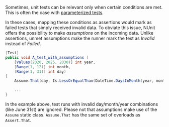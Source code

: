 Sometimes, unit tests can be relevant only when certain conditions are met. This is often the case with [parameterized tests](Parameterized-tests).

In these cases, mapping these conditions as assertions would mark as failed tests that simply received invalid data. To obviate this issue, NUnit offers the possibility to make _assumptions_ on the incoming data. Unlike assertions, unmet assumptions make the runner mark the test as _Invalid_ instead of _Failed_.

```csharp
[Test]
public void A_test_with_assumptions (
    [Values(2020, 2025, 2030)] int year,
    [Range(1, 12)] int month,
    [Range(1, 31)] int day)
{
    Assume.That(day, Is.LessOrEqualThan(DateTime.DaysInMonth(year, month)));

    ...
}
```

In the example above, test runs with invalid day/month/year combinations (like June 31st) are ignored. Please not that assumptions make use of the `Assume` static class. `Assume.That` has the same set of overloads as `Assert.That`.